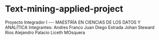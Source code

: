 # Text-mining-applied-project
Proyecto Integrador I --- MAESTRÍA EN CIENCIAS DE LOS DATOS Y ANALÍTICA
Integrantes:
Andres Franco
Juan Diego Estrada
Johan Steward Rios
Alejandro Palacio
Liceth MOsquera
